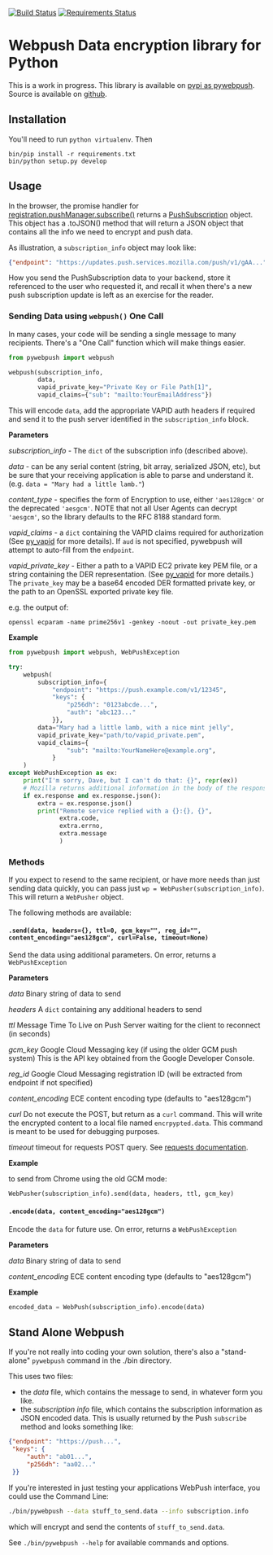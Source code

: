 [![Build
Status](https://travis-ci.org/web-push-libs/pywebpush.svg?branch=main)](https://travis-ci.org/web-push-libs/pywebpush)
[![Requirements
Status](https://requires.io/github/web-push-libs/pywebpush/requirements.svg?branch=main)](https://requires.io/github/web-push-libs/pywebpush/requirements/?branch=main)

# Webpush Data encryption library for Python

This is a work in progress.
This library is available on [pypi as pywebpush](https://pypi.python.org/pypi/pywebpush).
Source is available on
[github](https://github.com/mozilla-services/pywebpush).

## Installation

You'll need to run `python virtualenv`.
Then

```
bin/pip install -r requirements.txt
bin/python setup.py develop
```

## Usage

In the browser, the promise handler for
[registration.pushManager.subscribe()](https://developer.mozilla.org/en-US/docs/Web/API/PushManager/subscribe)
returns a
[PushSubscription](https://developer.mozilla.org/en-US/docs/Web/API/PushSubscription)
object. This object has a .toJSON() method that will return a JSON object that contains all the info we need to encrypt
and push data.

As illustration, a `subscription_info` object may look like:

```json
{"endpoint": "https://updates.push.services.mozilla.com/push/v1/gAA...", "keys": {"auth": "k8J...", "p256dh": "BOr..."}}
```

How you send the PushSubscription data to your backend, store it
referenced to the user who requested it, and recall it when there's
a new push subscription update is left as an exercise for the
reader.

### Sending Data using `webpush()` One Call

In many cases, your code will be sending a single message to many
recipients. There's a "One Call" function which will make things
easier.

```python
from pywebpush import webpush

webpush(subscription_info,
        data,
        vapid_private_key="Private Key or File Path[1]",
        vapid_claims={"sub": "mailto:YourEmailAddress"})
```

This will encode `data`, add the appropriate VAPID auth headers if required and send it to the push server identified
in the `subscription_info` block.

**Parameters**

*subscription_info* - The `dict` of the subscription info (described above).

*data* - can be any serial content (string, bit array, serialized JSON, etc), but be sure that your receiving
application is able to parse and understand it. (e.g. `data = "Mary had a little lamb."`)

*content_type* - specifies the form of Encryption to use, either `'aes128gcm'` or the deprecated `'aesgcm'`. NOTE that
not all User Agents can decrypt `'aesgcm'`, so the library defaults to the RFC 8188 standard form.

*vapid_claims* - a `dict` containing the VAPID claims required for authorization (See
[py_vapid](https://github.com/web-push-libs/vapid/tree/master/python) for more details). If `aud` is not specified,
pywebpush will attempt to auto-fill from the `endpoint`.

*vapid_private_key* - Either a path to a VAPID EC2 private key PEM file, or a string containing the DER representation.
(See [py_vapid](https://github.com/web-push-libs/vapid/tree/master/python) for more details.) The `private_key` may be
a base64 encoded DER formatted private key, or the path to an OpenSSL exported private key file.

e.g. the output of:

```
openssl ecparam -name prime256v1 -genkey -noout -out private_key.pem
```

**Example**

```python
from pywebpush import webpush, WebPushException

try:
    webpush(
        subscription_info={
            "endpoint": "https://push.example.com/v1/12345",
            "keys": {
                "p256dh": "0123abcde...",
                "auth": "abc123..."
            }},
        data="Mary had a little lamb, with a nice mint jelly",
        vapid_private_key="path/to/vapid_private.pem",
        vapid_claims={
                "sub": "mailto:YourNameHere@example.org",
            }
    )
except WebPushException as ex:
    print("I'm sorry, Dave, but I can't do that: {}", repr(ex))
    # Mozilla returns additional information in the body of the response.
    if ex.response and ex.response.json():
        extra = ex.response.json()
        print("Remote service replied with a {}:{}, {}",
              extra.code,
              extra.errno,
              extra.message
              )
```

### Methods

If you expect to resend to the same recipient, or have more needs than just sending data quickly, you
can pass just `wp = WebPusher(subscription_info)`. This will return a `WebPusher` object.

The following methods are available:

#### `.send(data, headers={}, ttl=0, gcm_key="", reg_id="", content_encoding="aes128gcm", curl=False, timeout=None)`

Send the data using additional parameters. On error, returns a `WebPushException`

**Parameters**

*data* Binary string of data to send

*headers* A `dict` containing any additional headers to send

*ttl* Message Time To Live on Push Server waiting for the client to reconnect (in seconds)

*gcm_key* Google Cloud Messaging key (if using the older GCM push system) This is the API key obtained from the Google
Developer Console.

*reg_id* Google Cloud Messaging registration ID (will be extracted from endpoint if not specified)

*content_encoding* ECE content encoding type (defaults to "aes128gcm")

*curl* Do not execute the POST, but return as a `curl` command. This will write the encrypted content to a local file
named `encrpypted.data`. This command is meant to be used for debugging purposes.

*timeout* timeout for requests POST query.
See [requests documentation](http://docs.python-requests.org/en/master/user/quickstart/#timeouts).

**Example**

to send from Chrome using the old GCM mode:

```python
WebPusher(subscription_info).send(data, headers, ttl, gcm_key)
```

#### `.encode(data, content_encoding="aes128gcm")`

Encode the `data` for future use. On error, returns a `WebPushException`

**Parameters**

*data* Binary string of data to send

*content_encoding* ECE content encoding type (defaults to "aes128gcm")

**Example**

```python
encoded_data = WebPush(subscription_info).encode(data)
```

## Stand Alone Webpush

If you're not really into coding your own solution, there's also a "stand-alone" `pywebpush` command in the
./bin directory.

This uses two files:
* the *data* file, which contains the message to send, in whatever form you like.
* the *subscription info* file, which contains the subscription information as JSON encoded data. This is usually returned by the Push `subscribe` method and looks something like:

```json
{"endpoint": "https://push...",
 "keys": {
     "auth": "ab01...",
     "p256dh": "aa02..."
 }}
```

If you're interested in just testing your applications WebPush interface, you could use the Command Line:

```bash
./bin/pywebpush --data stuff_to_send.data --info subscription.info
```
which will encrypt and send the contents of `stuff_to_send.data`.

See `./bin/pywebpush --help` for available commands and options.
